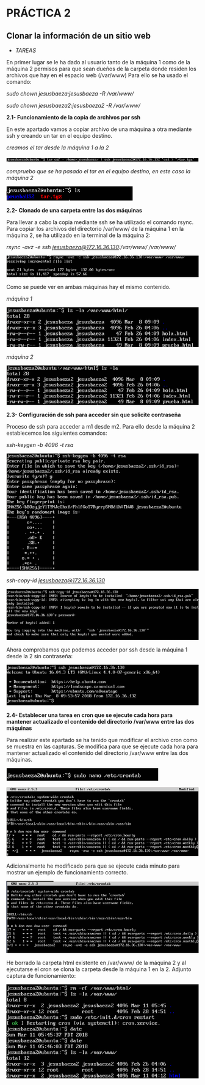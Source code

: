 # PRÁCTICA 2
## Clonar la información de un sitio web

* *TAREAS*

En primer lugar se le ha dado al usuario tanto de la máquina 1 como de la máquina 2 permisos para que sean dueños de la carpeta donde residen los archivos que hay en el espacio web (/var/www)
Para ello se ha usado el comando:

*sudo chown jesusbaeza:jesusbaeza -R /var/www/*

*sudo chown jesusbaeza2:jesusbaeza2 -R /var/www/*


**2.1- Funcionamiento de la copia de archivos por ssh**

En este apartado vamos a copiar archivo de una máquina a otra mediante ssh y creando un tar en el equipo destino.

*creamos el tar desde la máquina 1 a la 2*

![tar](https://github.com/Jebaal17/SWAP_2018/blob/master/Practicas/imagenes/P2/targz.png)

*compruebo que se ha pasado el tar en el equipo destino, en este caso la máquina 2*

![ls-tar](https://github.com/Jebaal17/SWAP_2018/blob/master/Practicas/imagenes/P2/ls-targz.png)


**2.2- Clonado de una carpeta entre las dos máquinas**

Para llevar a cabo la copia mediante ssh se ha utilizado el comando rsync.
Para copiar los archivos del directorio /var/www/ de la máquina 1 en la máquina 2, se ha utilizado en la terminal de la máquina 2:

*rsync -avz -e ssh jesusbaeza@172.16.36.130:/var/www/ /var/www/*

![rsync](https://github.com/Jebaal17/SWAP_2018/blob/master/Practicas/imagenes/P2/rsync.png)

Como se puede ver en ambas máquinas hay el mismo contenido.

*máquina 1*

![ls-maquina1](https://github.com/Jebaal17/SWAP_2018/blob/master/Practicas/imagenes/P2/ls-m1.png)

*máquina 2*

![ls-maquina2](https://github.com/Jebaal17/SWAP_2018/blob/master/Practicas/imagenes/P2/ls-m2.png)


**2.3- Configuración de ssh para acceder sin que solicite contraseña**

Proceso de ssh para acceder a m1 desde m2. Para ello desde la máquina 2 establecemos los siguientes comandos:

*ssh-keygen -b 4096 -t rsa*

![ssh-keygen](https://github.com/Jebaal17/SWAP_2018/blob/master/Practicas/imagenes/P2/ssh-keygen.png)

*ssh-copy-id jesusbaeza@172.16.36.130*

![ssh-copy-id](https://github.com/Jebaal17/SWAP_2018/blob/master/Practicas/imagenes/P2/ssh-copy.png)

Ahora comprobamos que podemos acceder por ssh desde la máquina 1 desde la 2 sin contraseña:

![ssh-sin-password](https://github.com/Jebaal17/SWAP_2018/blob/master/Practicas/imagenes/P2/ssh-sin-password.png)


**2.4- Establecer una tarea en cron que se ejecute cada hora para mantener actualizado el contenido del directorio /var/www entre las dos máquinas**

Para realizar este apartado se ha tenido que modificar el archivo cron como se muestra en las capturas. Se modifica para que se ejecute cada hora para mantener actualizado el contenido del directorio /var/www entre las dos máquinas.

![editar](https://github.com/Jebaal17/SWAP_2018/blob/master/Practicas/imagenes/P2/editarcron.png)

![cron-editado](https://github.com/Jebaal17/SWAP_2018/blob/master/Practicas/imagenes/P2/cronMod1h.png)

Adicionalmente he modificado para que se ejecute cada minuto para mostrar un ejemplo de funcionamiento correcto.

![cron-ejemplo](https://github.com/Jebaal17/SWAP_2018/blob/master/Practicas/imagenes/P2/cron-mod-1m.png)

He borrado la carpeta html existente en /var/www/ de la máquina 2 y al ejecutarse el cron se clona la carpeta desde la máquina 1 en la 2. Adjunto captura de funcionamiento:

![funcionamiento](https://github.com/Jebaal17/SWAP_2018/blob/master/Practicas/imagenes/P2/ejemplo-cron.png)


